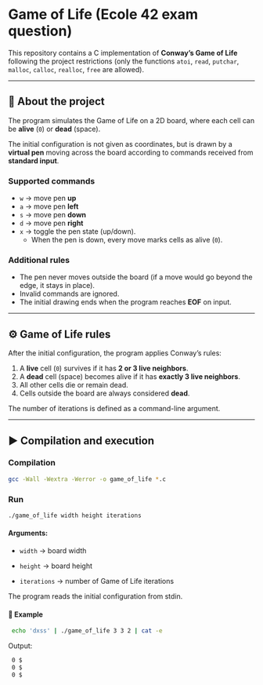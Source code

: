 # Game of Life (Ecole 42 exam question)

This repository contains a C implementation of **Conway’s Game of Life** following the project restrictions (only the functions `atoi`, `read`, `putchar`, `malloc`, `calloc`, `realloc`, `free` are allowed).

---

## 📖 About the project

The program simulates the Game of Life on a 2D board, where each cell can be **alive** (`0`) or **dead** (space).  

The initial configuration is not given as coordinates, but is drawn by a **virtual pen** moving across the board according to commands received from **standard input**.

### Supported commands
- `w` → move pen **up**
- `a` → move pen **left**
- `s` → move pen **down**
- `d` → move pen **right**
- `x` → toggle the pen state (up/down).  
  - When the pen is down, every move marks cells as alive (`0`).

### Additional rules
- The pen never moves outside the board (if a move would go beyond the edge, it stays in place).
- Invalid commands are ignored.
- The initial drawing ends when the program reaches **EOF** on input.

---

## ⚙️ Game of Life rules

After the initial configuration, the program applies Conway’s rules:

1. A **live** cell (`0`) survives if it has **2 or 3 live neighbors**.  
2. A **dead** cell (space) becomes alive if it has **exactly 3 live neighbors**.  
3. All other cells die or remain dead.  
4. Cells outside the board are always considered **dead**.  

The number of iterations is defined as a command-line argument.

---

## ▶️ Compilation and execution

### Compilation
```bash
gcc -Wall -Wextra -Werror -o game_of_life *.c
```

### Run
```bash
./game_of_life width height iterations
```

#### Arguments:

- `width` → board width

- `height` → board height

- `iterations` → number of Game of Life iterations

The program reads the initial configuration from stdin.


#### 📝 Example
```bash
 echo 'dxss' | ./game_of_life 3 3 2 | cat -e
```

Output:
```bash
 0 $
 0 $
 0 $
```

